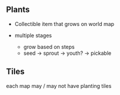 

## Plants
- Collectible item that grows on world map

- multiple stages
	- grow based on steps
	- seed -> sprout -> youth? -> pickable


## Tiles

each map may / may not have planting tiles
